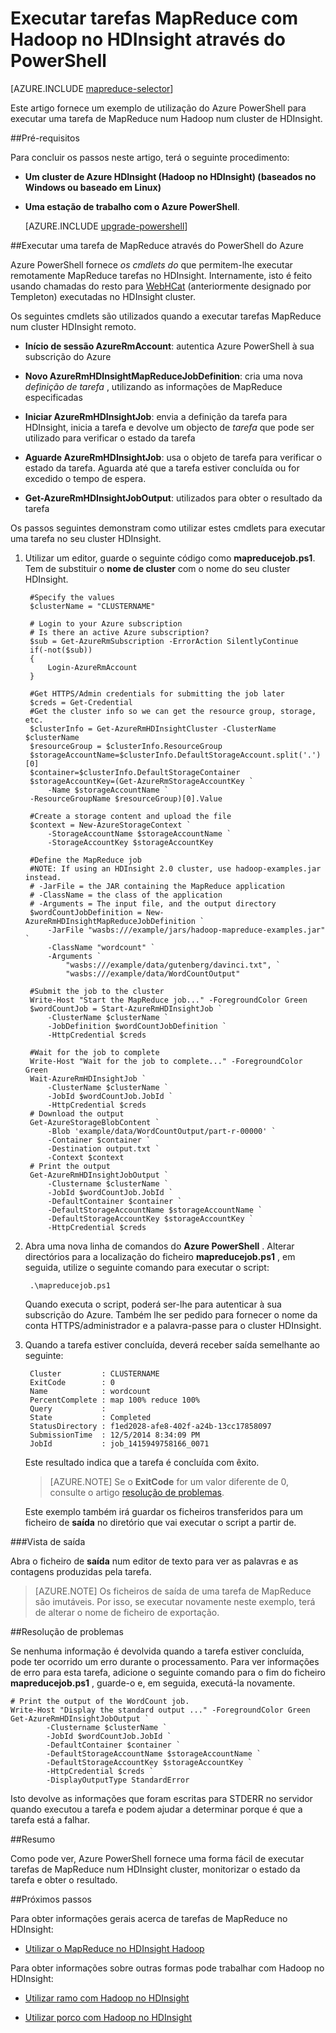 <properties
   pageTitle="Utilizar MapReduce e PowerShell com o Hadoop | Microsoft Azure"
   description="Saiba como utilizar o PowerShell para executar remotamente MapReduce tarefas com Hadoop no HDInsight."
   services="hdinsight"
   documentationCenter=""
   authors="Blackmist"
   manager="jhubbard"
   editor="cgronlun"
    tags="azure-portal"/>

<tags
   ms.service="hdinsight"
   ms.devlang="na"
   ms.topic="article"
   ms.tgt_pltfrm="na"
   ms.workload="big-data"
   ms.date="08/29/2016"
   ms.author="larryfr"/>

# <a name="run-mapreduce-jobs-with-hadoop-on-hdinsight-using-powershell"></a>Executar tarefas MapReduce com Hadoop no HDInsight através do PowerShell

[AZURE.INCLUDE [mapreduce-selector](../../includes/hdinsight-selector-use-mapreduce.md)]

Este artigo fornece um exemplo de utilização do Azure PowerShell para executar uma tarefa de MapReduce num Hadoop num cluster de HDInsight.

##<a id="prereq"></a>Pré-requisitos

Para concluir os passos neste artigo, terá o seguinte procedimento:

- **Um cluster de Azure HDInsight (Hadoop no HDInsight) (baseados no Windows ou baseado em Linux)**

- **Uma estação de trabalho com o Azure PowerShell**.

    [AZURE.INCLUDE [upgrade-powershell](../../includes/hdinsight-use-latest-powershell.md)]

##<a id="powershell"></a>Executar uma tarefa de MapReduce através do PowerShell do Azure

Azure PowerShell fornece *os cmdlets do* que permitem-lhe executar remotamente MapReduce tarefas no HDInsight. Internamente, isto é feito usando chamadas do resto para [WebHCat](https://cwiki.apache.org/confluence/display/Hive/WebHCat) (anteriormente designado por Templeton) executadas no HDInsight cluster.

Os seguintes cmdlets são utilizados quando a executar tarefas MapReduce num cluster HDInsight remoto.

* **Início de sessão AzureRmAccount**: autentica Azure PowerShell à sua subscrição do Azure

* **Novo AzureRmHDInsightMapReduceJobDefinition**: cria uma nova *definição de tarefa* , utilizando as informações de MapReduce especificadas

* **Iniciar AzureRmHDInsightJob**: envia a definição da tarefa para HDInsight, inicia a tarefa e devolve um objecto de *tarefa* que pode ser utilizado para verificar o estado da tarefa

* **Aguarde AzureRmHDInsightJob**: usa o objeto de tarefa para verificar o estado da tarefa. Aguarda até que a tarefa estiver concluída ou for excedido o tempo de espera.

* **Get-AzureRmHDInsightJobOutput**: utilizados para obter o resultado da tarefa

Os passos seguintes demonstram como utilizar estes cmdlets para executar uma tarefa no seu cluster HDInsight.

1. Utilizar um editor, guarde o seguinte código como **mapreducejob.ps1**. Tem de substituir o **nome de cluster** com o nome do seu cluster HDInsight.

        #Specify the values
        $clusterName = "CLUSTERNAME"
                
        # Login to your Azure subscription
        # Is there an active Azure subscription?
        $sub = Get-AzureRmSubscription -ErrorAction SilentlyContinue
        if(-not($sub))
        {
            Login-AzureRmAccount
        }

        #Get HTTPS/Admin credentials for submitting the job later
        $creds = Get-Credential
        #Get the cluster info so we can get the resource group, storage, etc.
        $clusterInfo = Get-AzureRmHDInsightCluster -ClusterName $clusterName
        $resourceGroup = $clusterInfo.ResourceGroup
        $storageAccountName=$clusterInfo.DefaultStorageAccount.split('.')[0]
        $container=$clusterInfo.DefaultStorageContainer
        $storageAccountKey=(Get-AzureRmStorageAccountKey `
            -Name $storageAccountName `
        -ResourceGroupName $resourceGroup)[0].Value

        #Create a storage content and upload the file
        $context = New-AzureStorageContext `
            -StorageAccountName $storageAccountName `
            -StorageAccountKey $storageAccountKey
            
        #Define the MapReduce job
        #NOTE: If using an HDInsight 2.0 cluster, use hadoop-examples.jar instead.
        # -JarFile = the JAR containing the MapReduce application
        # -ClassName = the class of the application
        # -Arguments = The input file, and the output directory
        $wordCountJobDefinition = New-AzureRmHDInsightMapReduceJobDefinition `
            -JarFile "wasbs:///example/jars/hadoop-mapreduce-examples.jar" `
            -ClassName "wordcount" `
            -Arguments `
                "wasbs:///example/data/gutenberg/davinci.txt", `
                "wasbs:///example/data/WordCountOutput"

        #Submit the job to the cluster
        Write-Host "Start the MapReduce job..." -ForegroundColor Green
        $wordCountJob = Start-AzureRmHDInsightJob `
            -ClusterName $clusterName `
            -JobDefinition $wordCountJobDefinition `
            -HttpCredential $creds

        #Wait for the job to complete
        Write-Host "Wait for the job to complete..." -ForegroundColor Green
        Wait-AzureRmHDInsightJob `
            -ClusterName $clusterName `
            -JobId $wordCountJob.JobId `
            -HttpCredential $creds
        # Download the output
        Get-AzureStorageBlobContent `
            -Blob 'example/data/WordCountOutput/part-r-00000' `
            -Container $container `
            -Destination output.txt `
            -Context $context
        # Print the output
        Get-AzureRmHDInsightJobOutput `
            -Clustername $clusterName `
            -JobId $wordCountJob.JobId `
            -DefaultContainer $container `
            -DefaultStorageAccountName $storageAccountName `
            -DefaultStorageAccountKey $storageAccountKey `
            -HttpCredential $creds
            
2. Abra uma nova linha de comandos do **Azure PowerShell** . Alterar directórios para a localização do ficheiro **mapreducejob.ps1** , em seguida, utilize o seguinte comando para executar o script:

        .\mapreducejob.ps1
    
    Quando executa o script, poderá ser-lhe para autenticar à sua subscrição do Azure. Também lhe ser pedido para fornecer o nome da conta HTTPS/administrador e a palavra-passe para o cluster HDInsight.

3. Quando a tarefa estiver concluída, deverá receber saída semelhante ao seguinte:

        Cluster         : CLUSTERNAME
        ExitCode        : 0
        Name            : wordcount
        PercentComplete : map 100% reduce 100%
        Query           :
        State           : Completed
        StatusDirectory : f1ed2028-afe8-402f-a24b-13cc17858097
        SubmissionTime  : 12/5/2014 8:34:09 PM
        JobId           : job_1415949758166_0071

    Este resultado indica que a tarefa é concluída com êxito.

    > [AZURE.NOTE] Se o **ExitCode** for um valor diferente de 0, consulte o artigo [resolução de problemas](#troubleshooting).

    Este exemplo também irá guardar os ficheiros transferidos para um ficheiro de **saída** no diretório que vai executar o script a partir de.

###<a name="view-output"></a>Vista de saída

Abra o ficheiro de **saída** num editor de texto para ver as palavras e as contagens produzidas pela tarefa.

> [AZURE.NOTE] Os ficheiros de saída de uma tarefa de MapReduce são imutáveis. Por isso, se executar novamente neste exemplo, terá de alterar o nome de ficheiro de exportação.

##<a id="troubleshooting"></a>Resolução de problemas

Se nenhuma informação é devolvida quando a tarefa estiver concluída, pode ter ocorrido um erro durante o processamento. Para ver informações de erro para esta tarefa, adicione o seguinte comando para o fim do ficheiro **mapreducejob.ps1** , guarde-o e, em seguida, executá-la novamente.

    # Print the output of the WordCount job.
    Write-Host "Display the standard output ..." -ForegroundColor Green
    Get-AzureRmHDInsightJobOutput `
            -Clustername $clusterName `
            -JobId $wordCountJob.JobId `
            -DefaultContainer $container `
            -DefaultStorageAccountName $storageAccountName `
            -DefaultStorageAccountKey $storageAccountKey `
            -HttpCredential $creds `
            -DisplayOutputType StandardError

Isto devolve as informações que foram escritas para STDERR no servidor quando executou a tarefa e podem ajudar a determinar porque é que a tarefa está a falhar.

##<a id="summary"></a>Resumo

Como pode ver, Azure PowerShell fornece uma forma fácil de executar tarefas de MapReduce num HDInsight cluster, monitorizar o estado da tarefa e obter o resultado.

##<a id="nextsteps"></a>Próximos passos

Para obter informações gerais acerca de tarefas de MapReduce no HDInsight:

* [Utilizar o MapReduce no HDInsight Hadoop](hdinsight-use-mapreduce.md)

Para obter informações sobre outras formas pode trabalhar com Hadoop no HDInsight:

* [Utilizar ramo com Hadoop no HDInsight](hdinsight-use-hive.md)

* [Utilizar porco com Hadoop no HDInsight](hdinsight-use-pig.md)
